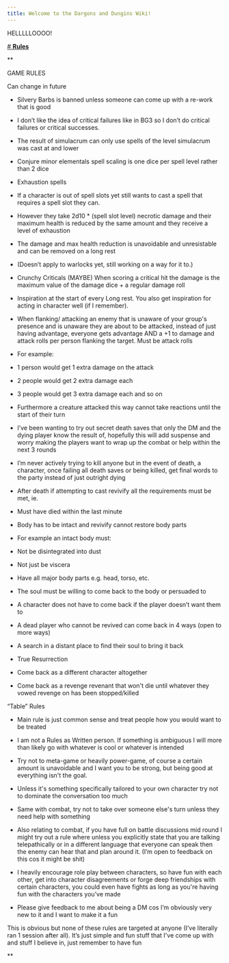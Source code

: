```yaml
---
title: Welcome to the Dargons and Dungins Wiki!
---
```


HELLLLLOOOO!

[# **Rules**](https://docs.google.com/document/d/1sRJZ-3RijNMBs3fj8prLtzR8Y_KNE0EHa8uDE0Ri63M/edit?tab=t.0)

**

GAME RULES

Can change in future

- Silvery Barbs is banned unless someone can come up with a re-work that is good
    
- I don’t like the idea of critical failures like in BG3 so I don’t do critical failures or critical successes.
    
- The result of simulacrum can only use spells of the level simulacrum was cast at and lower
    
- Conjure minor elementals spell scaling is one dice per spell level rather than 2 dice
    
- Exhaustion spells
    

- If a character is out of spell slots yet still wants to cast a spell that requires a spell slot they can.
    
- However they take 2d10 * (spell slot level) necrotic damage and their maximum health is reduced by the same amount and they receive a level of exhaustion
    
- The damage and max health reduction is unavoidable and unresistable and can be removed on a long rest
    
- (Doesn’t apply to warlocks yet, still working on a way for it to.)
    

- Crunchy Criticals (MAYBE) When scoring a critical hit the damage is the maximum value of the damage dice + a regular damage roll
    
- Inspiration at the start of every Long rest. You also get inspiration for acting in character well (if I remember).
    
- When flanking/ attacking an enemy that is unaware of your group's presence and is unaware they are about to be attacked, instead of just having advantage, everyone gets advantage AND a +1 to damage and attack rolls per person flanking the target. Must be attack rolls
    

- For example:
    
- 1 person would get 1 extra damage on the attack
    
- 2 people would get 2 extra damage each
    
- 3 people would get 3 extra damage each and so on
    

- Furthermore a creature attacked this way cannot take reactions until the start of their turn
    
- I’ve been wanting to try out secret death saves that only the DM and the dying player know the result of, hopefully this will add suspense and worry making the players want to wrap up the combat or help within the next 3 rounds
    
- I’m never actively trying to kill anyone but in the event of death, a character, once failing all death saves or being killed, get final words to the party instead of just outright dying
    
- After death if attempting to cast revivify all the requirements must be met, ie.
    

- Must have died within the last minute
    
- Body has to be intact and revivify cannot restore body parts
    
- For example an intact body must:
    

- Not be disintegrated into dust
    
- Not just be viscera
    
- Have all major body parts e.g. head, torso, etc.
    
- The soul must be willing to come back to the body or persuaded to
    
- A character does not have to come back if the player doesn’t want them to
    

- A dead player who cannot be revived can come back in 4 ways (open to more ways)
    

- A search in a distant place to find their soul to bring it back
    
- True Resurrection
    
- Come back as a different character altogether
    
- Come back as a revenge revenant that won't die until whatever they vowed revenge on has been stopped/killed
    

  

“Table” Rules

  

- Main rule is just common sense and treat people how you would want to be treated
    
- I am not a Rules as Written person. If something is ambiguous I will more than likely go with whatever is cool or whatever is intended
    
- Try not to meta-game or heavily power-game, of course a certain amount is unavoidable and I want you to be strong, but being good at everything isn't the goal.
    
- Unless it's something specifically tailored to your own character try not to dominate the conversation too much
    
- Same with combat, try not to take over someone else's turn unless they need help with something
    
- Also relating to combat, if you have full on battle discussions mid round I might try out a rule where unless you explicitly state that you are talking telepathically or in a different language that everyone can speak then the enemy can hear that and plan around it. (I’m open to feedback on this cos it might be shit)
    
- I heavily encourage role play between characters, so have fun with each other, get into character disagreements or forge deep friendships with certain characters, you could even have fights as long as you're having fun with the characters you’ve made
    
- Please give feedback to me about being a DM cos I’m obviously very new to it and I want to make it a fun
    

  

This is obvious but none of these rules are targeted at anyone (I’ve literally ran 1 session after all). It’s just simple and fun stuff that I've come up with and stuff I believe in, just remember to have fun

**